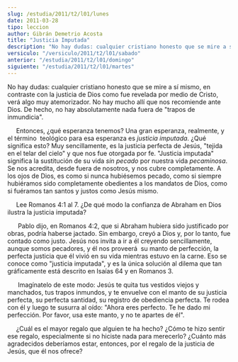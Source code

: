 ```yaml
---
slug: /estudia/2011/t2/l01/lunes
date: 2011-03-28
tipo: leccion
author: Gibrán Demetrio Acosta
title: "Justicia Imputada"
description: "No hay dudas: cualquier cristiano honesto que se mire a sí mismo, en contraste  con la justicia de Dios como fue revelada por medio de Cristo, verá algo muy  atemorizador. No hay mucho allí que nos recomiende ante Dios. De hecho, no hay  absolutamente nada fuera de 'trapos de ..."
versiculo: "/versiculo/2011/t2/l01/sabado"
anterior: "/estudia/2011/t2/l01/domingo"
siguiente: "/estudia/2011/t2/l01/martes"
---
```


No hay dudas: cualquier cristiano honesto que se mire a sí mismo, en contraste con la justicia de Dios como fue revelada por medio de Cristo, verá algo muy atemorizador. No hay mucho allí que nos recomiende ante Dios. De hecho, no hay absolutamente nada fuera de "trapos de inmundicia".

     Entonces, ¿qué esperanza tenemos? Una gran esperanza, realmente, y el término  teológico para esa esperanza es _justicia imputada_. ¿Qué significa esto? Muy sencillamente, es la justicia perfecta de Jesús, "tejida en el telar del cielo" y que nos fue otorgada por fe. "Justicia imputada" significa la sustitución de su vida _sin pecado_ por nuestra vida _pecaminosa_. Se nos acredita, desde fuera de nosotros, y nos cubre completamente. A los ojos de Dios, es como si nunca hubiésemos pecado, como si siempre hubiéramos sido completamente obedientes a los mandatos de Dios, como si fuéramos tan santos y justos como Jesús mismo.

     Lee Romanos 4:1 al 7. ¿De qué modo la confianza de Abraham en Dios ilustra la justicia imputada?

      Pablo dijo, en Romanos 4:2, que si Abraham hubiera sido justificado por obras, podría haberse jactado. Sin embargo, creyó a Dios y, por lo tanto, fue contado como justo. Jesús nos invita a ir a él creyendo sencillamente, aunque somos pecadores, y él nos proveerá  su manto de perfección, la perfecta justicia que él vivió en su vida mientras estuvo en la carne. Eso se conoce como "justicia imputada", y es la única solución al dilema que tan gráficamente está descrito en Isaías 64 y en Romanos 3.

      Imagínatelo de este modo: Jesús te quita tus vestidos viejos y manchados, tus trapos inmundos, y te envuelve con el manto de su justicia perfecta, su perfecta santidad, su registro de obediencia perfecta. Te rodea con él y luego te susurra al oído: "Ahora eres perfecto. Te he dado mi perfección. Por favor, usa este manto, y no te apartes de él".

     ¿Cuál es el mayor regalo que alguien te ha hecho? ¿Cómo te hizo sentir ese regalo, especialmente si no hiciste nada para merecerlo? ¿Cuánto más agradecidos deberíamos estar, entonces, por el regalo de la justicia de Jesús, que él nos ofrece?

